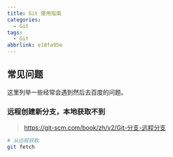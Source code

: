 ```yaml
---
title: Git 使用指南
categories:
  - Git
tags:
  - Git
abbrlink: e18fa95e
---
```


## 常见问题

这里列举一些经常会遇到然后去百度的问题。

### 远程创建新分支，本地获取不到

> https://git-scm.com/book/zh/v2/Git-分支-远程分支

```bash
# 从远程获取
git fetch
```
